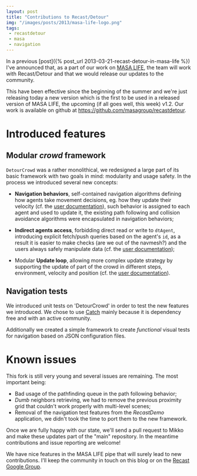 ```yaml
---
layout: post
title: "Contributions to Recast/Detour"
img: "/images/posts/2013/masa-life-logo.png"
tags:
 - recastdetour
 - masa
 - navigation
---
```


In a previous [post]({% post_url 2013-03-21-recast-detour-in-masa-life %}) I've announced that, as a part of our work on [MASA LIFE](http://www.masalife.net), the team will work with Recast/Detour and that we would release our updates to the community.

This have been effective since the beginning of the summer and we're just releasing today a new version which is the first to be used in a released version of MASA LIFE, the upcoming (if all goes well, this week) v1.2. Our work is available on github at <https://github.com/masagroup/recastdetour>.

# Introduced features #

## Modular *crowd* framework ##

`DetourCrowd` was a rather monolithical, we redesigned a large part of its basic framework with two goals in mind: modularity and usage safety. In the process we introduced several new concepts:

- **Navigation behaviors**, self-contained navigation algorithms defining how agents take movement decisions, eg. how they update their velocity (cf. the [user documentation](http://masagroup.github.io/recastdetour/group__behavior.html)), such behavior is assigned to each agent and used to update it, the existing path following and collision avoidance algorithms were encapsulated in navigation behaviors;

- **Indirect agents access**, forbidding direct read or write to `dtAgent`, introducing explicit fetch/push queries based on the agent's `id`, as a result it is easier to make checks (are we out of the navmesh?) and the users always safely manipulate data (cf. the [user documentation](http://masagroup.github.io/recastdetour/group__crowd.html));

- Modular **Update loop**, allowing more complex update strategy by supporting the update of part of the crowd in different steps, environment, velocity and position (cf. the [user documentation](http://masagroup.github.io/recastdetour/group__crowd.html)).

## Navigation tests ##

We introduced unit tests on 'DetourCrowd' in order to test the new features we introduced. We chose to use [Catch](https://github.com/philsquared/Catch) mainly because it is dependency free and with an active community.

Additionally we created a simple framework to create *functional* visual tests for navigation based on JSON configuration files.

# Known issues #

This fork is still very young and several issues are remaining. The most important being:

- Bad usage of the pathfinding queue in the path following behavior;
- *Dumb* neighbors retrieving, we had to remove the previous proximity grid that couldn't work properly with multi-level scenes;
- Removal of the navigation test features from the *RecastDemo* application, we didn't took the time to port them to the new framework.

Once we are fully happy with our state, we'll send a pull request to Mikko and make these updates part of the "main" repository. In the meantime contributions and issue reporting are welcome!

We have nice features in the MASA LIFE pipe that will surely lead to new contributions. I'll keep the community in touch on this blog or on the [Recast Google Group](https://groups.google.com/forum/?fromgroups#!forum/recastnavigation).